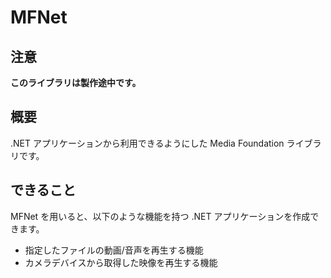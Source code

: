 # MFNet

## 注意
**このライブラリは製作途中です。**

## 概要

.NET アプリケーションから利用できるようにした Media Foundation ライブラリです。

## できること

MFNet を用いると、以下のような機能を持つ .NET アプリケーションを作成できます。

- 指定したファイルの動画/音声を再生する機能
- カメラデバイスから取得した映像を再生する機能
